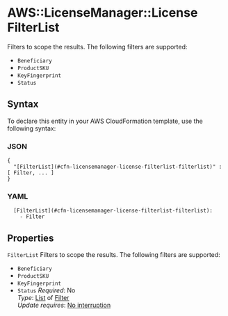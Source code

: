 # AWS::LicenseManager::License FilterList<a name="aws-properties-licensemanager-license-filterlist"></a>

Filters to scope the results\. The following filters are supported:
+  `Beneficiary` 
+  `ProductSKU` 
+  `KeyFingerprint` 
+  `Status` 

## Syntax<a name="aws-properties-licensemanager-license-filterlist-syntax"></a>

To declare this entity in your AWS CloudFormation template, use the following syntax:

### JSON<a name="aws-properties-licensemanager-license-filterlist-syntax.json"></a>

```
{
  "[FilterList](#cfn-licensemanager-license-filterlist-filterlist)" : [ Filter, ... ]
}
```

### YAML<a name="aws-properties-licensemanager-license-filterlist-syntax.yaml"></a>

```
  [FilterList](#cfn-licensemanager-license-filterlist-filterlist): 
    - Filter
```

## Properties<a name="aws-properties-licensemanager-license-filterlist-properties"></a>

`FilterList`  <a name="cfn-licensemanager-license-filterlist-filterlist"></a>
Filters to scope the results\. The following filters are supported:  
+  `Beneficiary` 
+  `ProductSKU` 
+  `KeyFingerprint` 
+  `Status` 
*Required*: No  
*Type*: [List](#aws-properties-licensemanager-license-filterlist) of [Filter](aws-properties-licensemanager-license-filter.md)  
*Update requires*: [No interruption](https://docs.aws.amazon.com/AWSCloudFormation/latest/UserGuide/using-cfn-updating-stacks-update-behaviors.html#update-no-interrupt)